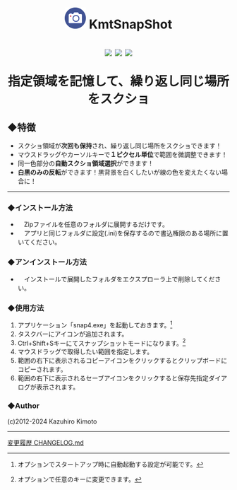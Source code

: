 <h1 align="center">

![](docs/snap4logo.png) KmtSnapShot

![](https://img.shields.io/badge/version-v4.1.0-green)
![](https://img.shields.io/github/repo-size/kaz-tezza/snap4)
![](https://img.shields.io/badge/Author-kaztezza-blue)

指定領域を記憶して、繰り返し同じ場所をスクショ

</h1>
<p></p>


## ◆特徴

-  スクショ領域が**次回も保持**され、繰り返し同じ場所をスクショできます！
-  マウスドラッグやカーソルキーで**１ピクセル単位**で範囲を微調整できます！
-  同一色部分の**自動スクショ領域選択**ができます！
-  **白黒のみの反転**ができます！黒背景を白くしたいが線の色を変えたくない場合に！


--------------

### ◆インストール方法
-  　Zipファイルを任意のフォルダに展開するだけです。<br>
-  　アプリと同じフォルダに設定(.ini)を保存するので書込権限のある場所に置いてください。


### ◆アンインストール方法
-  　インストールで展開したフォルダをエクスプローラ上で削除してください。


### ◆使用方法
1. アプリケーション「snap4.exe」を起動しておきます。[^1]
2. タスクバーにアイコンが追加されます。
3. Ctrl+Shift+Sキーにてスナップショットモードになります。[^2]
4. マウスドラッグで取得したい範囲を指定します。
5. 範囲の右下に表示されるコピーアイコンをクリックするとクリップボードにコピーされます。
6. 範囲の右下に表示されるセーブアイコンをクリックすると保存先指定ダイアログが表示されます。

[^1]: オプションでスタートアップ時に自動起動する設定が可能です。
[^2]: オプションで任意のキーに変更できます。

### ◆Author
(c)2012-2024 Kazuhiro Kimoto

---
<a href="https://github.com/kaz-tezza/snap4/blob/master/docs/CHANGELOG.md">変更履歴 CHANGELOG.md</a>
